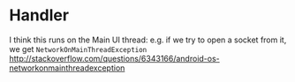 # Handler

I think this runs on the Main UI thread: e.g. if we try to open a socket from it, we get `NetworkOnMainThreadException` <http://stackoverflow.com/questions/6343166/android-os-networkonmainthreadexception>
